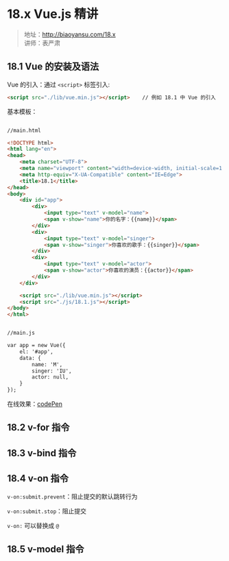 # 18.x Vue.js 精讲

>地址：http://biaoyansu.com/18.x<br>
>讲师：表严肃

## 18.1 Vue 的安装及语法
Vue 的引入：通过 `<script>` 标签引入:

```html
<script src="./lib/vue.min.js"></script>    // 例如 18.1 中 Vue 的引入
```

基本模板：
```html

//main.html

<!DOCTYPE html>
<html lang="en">
<head>
    <meta charset="UTF-8">
    <meta name="viewport" content="width=device-width, initial-scale=1.0">
    <meta http-equiv="X-UA-Compatible" content="IE=Edge">
    <title>18.1</title>
</head>
<body>
    <div id="app">
        <div>
            <input type="text" v-model="name">
            <span v-show="name">你的名字：{{name}}</span>
        </div>
        <div>
            <input type="text" v-model="singer">
            <span v-show="singer">你喜欢的歌手：{{singer}}</span>
        </div>
        <div>
            <input type="text" v-model="actor">
            <span v-show="actor">你喜欢的演员：{{actor}}</span>
        </div>
    </div>

    <script src="./lib/vue.min.js"></script>
    <script src="./js/18.1.js"></script>
</body>
</html>


//main.js

var app = new Vue({
    el: '#app',
    data: {
        name: 'M',
        singer: 'IU',
        actor: null,
    }
});
```

在线效果：[codePen](https://codepen.io/magicmai/pen/jLoxJK?editors=1010)

## 18.2 v-for 指令

## 18.3 v-bind 指令

## 18.4 v-on 指令
`v-on:submit.prevent`：阻止提交的默认跳转行为

`v-on:submit.stop`：阻止提交

`v-on:` 可以替换成 `@`

## 18.5 v-model 指令
